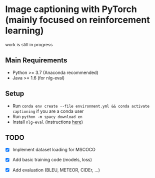 # Image captioning with PyTorch (mainly focused on reinforcement learning)

work is still in progress

## Main Requirements
- Python >= 3.7 (Anaconda recommended)
- Java >= 1.6 (for nlg-eval)

## Setup
- Run `conda env create --file environment.yml && conda activate captioning` if you are a conda user
- Run `python -m spacy download en`
- Install `nlg-eval` (instructions [here](https://github.com/Maluuba/nlg-eval/blob/master/README.md))

## TODO
- [x] Implement dataset loading for MSCOCO
- [x] Add basic training code (models, loss)
- [x] Add evaluation (BLEU, METEOR, CIDEr, ...)

